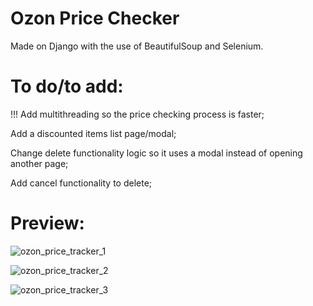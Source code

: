 # Ozon Price Checker

Made on Django with the use of BeautifulSoup and Selenium.

# To do/to add:

!!! Add multithreading so the price checking process is faster;

Add a discounted items list page/modal;

Change delete functionality logic so it uses a modal instead of opening another page;

Add cancel functionality to delete;

# Preview:

![ozon_price_tracker_1](https://user-images.githubusercontent.com/86254474/156938271-46e4c0a7-12c2-4861-88be-097b5909ec7c.png)

![ozon_price_tracker_2](https://user-images.githubusercontent.com/86254474/156938365-cae4b578-738a-4941-8a30-41d8ad276d8b.png)

![ozon_price_tracker_3](https://user-images.githubusercontent.com/86254474/156938375-5738fc4f-75d4-4479-a349-9544f210a1ff.png)
